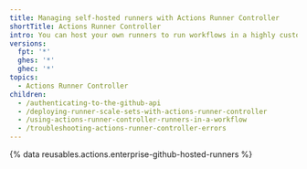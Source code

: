 ```yaml
---
title: Managing self-hosted runners with Actions Runner Controller
shortTitle: Actions Runner Controller
intro: You can host your own runners to run workflows in a highly customizable environment.
versions:
  fpt: '*'
  ghes: '*'
  ghec: '*'
topics:
  - Actions Runner Controller
children:
  - /authenticating-to-the-github-api
  - /deploying-runner-scale-sets-with-actions-runner-controller
  - /using-actions-runner-controller-runners-in-a-workflow
  - /troubleshooting-actions-runner-controller-errors
---
```

 
{% data reusables.actions.enterprise-github-hosted-runners %}

